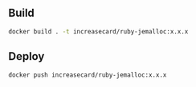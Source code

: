 ## Build

```bash
docker build . -t increasecard/ruby-jemalloc:x.x.x
```

## Deploy

```bash
docker push increasecard/ruby-jemalloc:x.x.x
```
